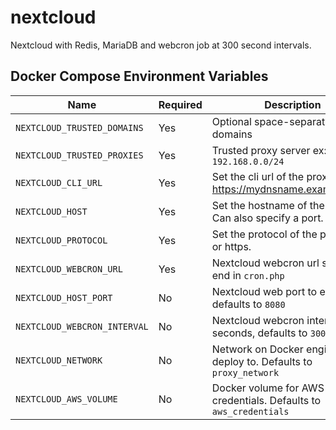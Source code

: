 # nextcloud

Nextcloud with Redis, MariaDB and webcron job at 300 second intervals. 

## Docker Compose Environment Variables

| Name | Required | Description
|---|---|---
| `NEXTCLOUD_TRUSTED_DOMAINS`   | Yes | Optional space-separated list of domains
| `NEXTCLOUD_TRUSTED_PROXIES`   | Yes | Trusted proxy server ex: `192.168.0.0/24`
| `NEXTCLOUD_CLI_URL`           | Yes | Set the cli url of the proxy (e.g. https://mydnsname.example.com)
| `NEXTCLOUD_HOST`              | Yes | Set the hostname of the proxy. Can also specify a port.
| `NEXTCLOUD_PROTOCOL`          | Yes | Set the protocol of the proxy, http or https.
| `NEXTCLOUD_WEBCRON_URL`       | Yes | Nextcloud webcron url should end in `cron.php`
| `NEXTCLOUD_HOST_PORT`         | No  | Nextcloud web port to expose, defaults to `8080`
| `NEXTCLOUD_WEBCRON_INTERVAL`  | No  | Nextcloud webcron interval in seconds, defaults to `300`
| `NEXTCLOUD_NETWORK`           | No  | Network on Docker engine to deploy to. Defaults to `proxy_network`
| `NEXTCLOUD_AWS_VOLUME`        | No  | Docker volume for AWS credentials. Defaults to `aws_credentials`